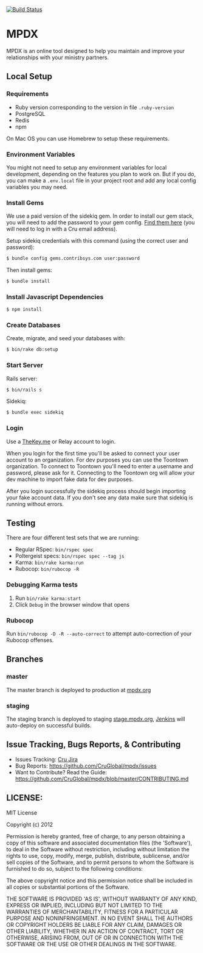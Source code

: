 [![Build Status](https://travis-ci.org/CruGlobal/mpdx.png?branch=master)](https://travis-ci.org/CruGlobal/mpdx)

MPDX
====

MPDX is an online tool designed to help you maintain and improve your relationships with your ministry partners.

## Local Setup

### Requirements

* Ruby version corresponding to the version in file `.ruby-version`
* PostgreSQL
* Redis
* npm

On Mac OS you can use Homebrew to setup these requirements.

### Environment Variables

You might not need to setup any environment variables for local development, depending on the features you plan to work on. But if you do, you can make a `.env.local` file in your project root and add any local config variables you may need.

### Install Gems

We use a paid version of the sidekiq gem. In order to install our gem stack,
you will need to add the password to your gem config.
[Find them here](https://docs.google.com/a/cru.org/document/d/17RZH6MbGxtsrS3kLdOQlnXUFlg_q7fJoh1AfLwZBFz4)
(you will need to log in with a Cru email address).

Setup sidekiq credentials with this command (using the correct user and password):
```bash
$ bundle config gems.contribsys.com user:password
```

Then install gems:
```bash
$ bundle install
```

### Install Javascript Dependencies

```bash
$ npm install
```

### Create Databases

Create, migrate, and seed your databases with:

```bash
$ bin/rake db:setup
```

### Start Server

Rails server:
```bash
$ bin/rails s
```

Sidekiq:
```bash
$ bundle exec sidekiq
```

### Login

Use a [TheKey.me](http://thekey.me/) or Relay account to login.

When you login for the first time you'll be asked to connect your user account to an organization. For dev purposes you can use the Toontown organization. To connect to Toontown you'll need to enter a username and password, please ask for it. Connecting to the Toontown org will allow your dev machine to import fake data for dev purposes.

After you login successfully the sidekiq process should begin importing your fake account data. If you don't see any data make sure that sidekiq is running without errors.


## Testing

There are four different test sets that we are running:

- Regular RSpec: `bin/rspec spec`
- Poltergeist specs: `bin/rspec spec --tag js`
- Karma: `bin/rake karma:run`
- Rubocop: `bin/rubocop -R`

### Debugging Karma tests

1. Run `bin/rake karma:start`
2. Click `Debug` in the browser window that opens

### Rubocop

Run `bin/rubocop -D -R --auto-correct` to attempt auto-correction of your Rubocop offenses.


## Branches

### master

The master branch is deployed to production at [mpdx.org](https://mpdx.org/)

### staging

The staging branch is deployed to staging [stage.mpdx.org](https://stage.mpdx.org/), [Jenkins](http://jenkins.uscm.org/) will auto-deploy on successful builds.


## Issue Tracking, Bugs Reports, & Contributing

* Issues Tracking: [Cru Jira](https://jira.cru.org)
* Bug Reports: https://github.com/CruGlobal/mpdx/issues
* Want to Contribute? Read the Guide: https://github.com/CruGlobal/mpdx/blob/master/CONTRIBUTING.md


## LICENSE:

MIT License

Copyright (c) 2012

Permission is hereby granted, free of charge, to any person obtaining
a copy of this software and associated documentation files (the
'Software'), to deal in the Software without restriction, including
without limitation the rights to use, copy, modify, merge, publish,
distribute, sublicense, and/or sell copies of the Software, and to
permit persons to whom the Software is furnished to do so, subject to
the following conditions:

The above copyright notice and this permission notice shall be
included in all copies or substantial portions of the Software.

THE SOFTWARE IS PROVIDED 'AS IS', WITHOUT WARRANTY OF ANY KIND,
EXPRESS OR IMPLIED, INCLUDING BUT NOT LIMITED TO THE WARRANTIES OF
MERCHANTABILITY, FITNESS FOR A PARTICULAR PURPOSE AND NONINFRINGEMENT.
IN NO EVENT SHALL THE AUTHORS OR COPYRIGHT HOLDERS BE LIABLE FOR ANY
CLAIM, DAMAGES OR OTHER LIABILITY, WHETHER IN AN ACTION OF CONTRACT,
TORT OR OTHERWISE, ARISING FROM, OUT OF OR IN CONNECTION WITH THE
SOFTWARE OR THE USE OR OTHER DEALINGS IN THE SOFTWARE.
